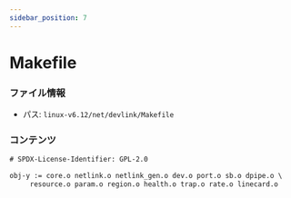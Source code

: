 ```yaml
---
sidebar_position: 7
---
```

# Makefile

### ファイル情報

- パス: `linux-v6.12/net/devlink/Makefile`

### コンテンツ

```txt
# SPDX-License-Identifier: GPL-2.0

obj-y := core.o netlink.o netlink_gen.o dev.o port.o sb.o dpipe.o \
	 resource.o param.o region.o health.o trap.o rate.o linecard.o

```
